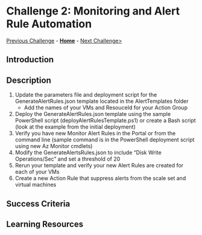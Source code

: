# Challenge 2: Monitoring and Alert Rule Automation

[Previous Challenge](./01-Monitoring-And-Alert-Rule.md) - **[Home](../README.md)** - [Next Challenge>](./03-Application-Insights.md)

## Introduction

## Description

1. Update the parameters file and deployment script for the GenerateAlertRules.json template located in the AlertTemplates folder
    - Add the names of your VMs and ResouceId for your Action Group
2. Deploy the GenerateAlertRules.json template using the sample PowerShell script (deployAlertRulesTemplate.ps1) or create a Bash script (look at the example from the initial deployment)
3. Verify you have new Monitor Alert Rules in the Portal or from the command line (sample command is in the PowerShell deployment script using new Az Monitor cmdlets)
4. Modify the GenerateAlertsRules.json to include “Disk Write Operations/Sec” and set a threshold of 20
5. Rerun your template and verify your new Alert Rules are created for each of your VMs
6. Create a new Action Rule that suppress alerts from the scale set and virtual machines

## Success Criteria

## Learning Resources
